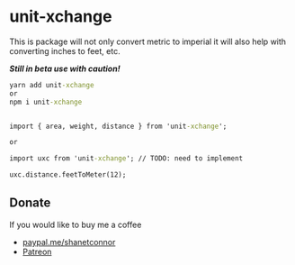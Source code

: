 # unit-xchange

This is package will not only convert metric to imperial it will also help with converting inches to feet, etc.

_**Still in beta use with caution!**_

```cmd
yarn add unit-xchange
or
npm i unit-xchange
```

```cmd

import { area, weight, distance } from 'unit-xchange';

or

import uxc from 'unit-xchange'; // TODO: need to implement

uxc.distance.feetToMeter(12);
```

## Donate

If you would like to buy me a coffee 

- [paypal.me/shanetconnor](paypal.me/shanetconnor)
- [Patreon](https://www.patreon.com/tenkastudio)

